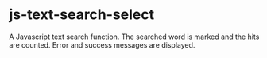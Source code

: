 # js-text-search-select
A Javascript text search function. The searched word is marked and the hits are counted. Error and success messages are displayed.
